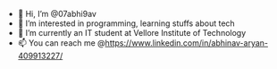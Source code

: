 - 👋 Hi, I’m @07abhi9av
- 👀 I’m interested in programming, learning stuffs about tech
- 🌱 I’m currently an IT student at Vellore Institute of Technology
- 📫 You can reach me @https://www.linkedin.com/in/abhinav-aryan-409913227/
<!---
07abhi9av/07abhi9av is a ✨ special ✨ repository because its `README.md` (this file) appears on your GitHub profile.
You can click the Preview link to take a look at your changes.
--->
